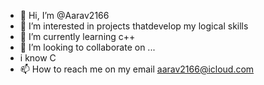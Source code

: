 - 👋 Hi, I’m @Aarav2166
- 👀 I’m interested in projects thatdevelop my logical skills
- 🌱 I’m currently learning c++
- 💞️ I’m looking to collaborate on ...
- i know C 
- 📫 How to reach me on my email aarav2166@icloud.com

<!---
Aarav2166/Aarav2166 is a ✨ special ✨ repository because its `README.md` (this file) appears on your GitHub profile.
You can click the Preview link to take a look at your changes.
--->
